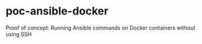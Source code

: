 # poc-ansible-docker
Proof of concept: Running Ansible commands on Docker containers without using SSH
